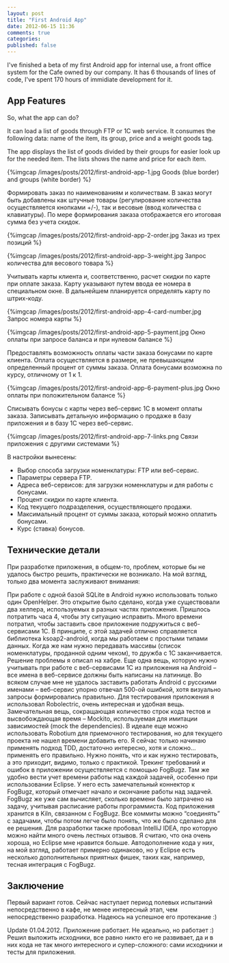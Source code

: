 ```yaml
---
layout: post
title: "First Android App"
date: 2012-06-15 11:36
comments: true
categories: 
published: false
---
```


I've finished a beta of my first Android app for internal use, a front office system for the Cafe owned by our company. It has 6 thousands of lines of code, I've spent 170 hours of immidiate development for it.

<!--more-->

## App Features

So, what the app can do?

It can load a list of goods through FTP or 1C web service. It consumes the following data: name of the item, its group, price and a weight goods tag.

The app displays the list of goods divided by their groups for easier look up for the needed item. The lists shows the name and price for each item.

{%imgcap /images/posts/2012/first-android-app-1.jpg Goods (blue border) and groups (white border) %}

Формировать заказ по наименованиям и количествам. В заказ могут быть добавлены как штучные товары (регулирование количества осуществляется кнопками +/-), так и весовые (ввод количества с клавиатуры). По мере формирования заказа отображается его итоговая сумма без учета скидок.

{%imgcap /images/posts/2012/first-android-app-2-order.jpg Заказ из трех позиций %}

{%imgcap /images/posts/2012/first-android-app-3-weight.jpg Запрос количества для весового товара %}

Учитывать карты клиента и, соответственно, расчет скидки по карте при оплате заказа. Карту указывают путем ввода ее номера в специальном окне. В дальнейшем планируется определять карту по штрих-коду.

{%imgcap /images/posts/2012/first-android-app-4-card-number.jpg Запрос номера карты %}

{%imgcap /images/posts/2012/first-android-app-5-payment.jpg Окно оплаты при запросе баланса и при нулевом балансе %}

Предоставлять возможность оплаты части заказа бонусами по карте клиента. Оплата осуществляется в размере, не превышающем определенный процент от суммы заказа. Оплата бонусами возможна по курсу, отличному от 1 к 1.

{%imgcap /images/posts/2012/first-android-app-6-payment-plus.jpg Окно оплаты при положительном балансе %}

Списывать бонусы с карты через веб-сервис 1С в момент оплаты заказа.
Записывать детальную информацию о продаже в базу приложения и в базу 1С через веб-сервис.

{%imgcap /images/posts/2012/first-android-app-7-links.png Связи приложения с другими системами %}

В настройки вынесены:
* Выбор способа загрузки номенклатуры: FTP или веб-сервис.
* Параметры сервера FTP.
* Адреса веб-сервисов: для загрузки номенклатуры и для работы с бонусами.
* Процент скидки по карте клиента.
* Код текущего подразделения, осуществляющего продажи.
* Максимальный процент от суммы заказа, который можно оплатить бонусами.
* Курс (ставка) бонусов.

## Технические детали

При разработке приложения, в общем-то, проблем, которые бы не удалось быстро решить, практически не возникало. На мой взгляд, только два момента заслуживают внимания:

При работе с одной базой SQLite в Android нужно использовать только один OpenHelper. Это открытие было сделано, когда уже существовали два хелпера, используемых в разных частях приложения. Пришлось потратить часа 4, чтобы эту ситуацию исправить.
Много времени потратил, чтобы заставить свое приложение подружиться с веб-сервисами 1С. В принципе, с этой задачей отлично справляется библиотека ksoap2-android, когда мы работаем с простыми типами данных. Когда же нам нужно передавать массивы (список номенклатуры, проданной одним чеком), то дружба с 1С заканчивается. Решение проблемы я описал на хабре. Еще одна вещь, которую нужно учитывать при работе с веб-сервисами 1С из приложения на Android – все имена в веб-сервисе должны быть написаны на латинице. Во всяком случае мне не удалось заставить работать Android с русскими именами – веб-сервис упорно отвечал 500-ой ошибкой, хотя визуально запросы формировались правильно.
Для тестирования приложения я использовал Robolectric, очень интересная и удобная вещь. Замечательная вещь, сокращающая количество строк кода тестов и высвобождающая время – Mockito, используемая для имитации зависимостей (mock the dependencies). В идеале еще можно использовать Robotium для приемочного тестирования, но для текущего проекта не нашел времени добавить его. Я сейчас только начинаю применять подход TDD, достаточно интересно, хотя и сложно… применять его правильно. Нужно понять, что и как нужно тестировать, а это приходит, видимо, только с практикой. Трекинг требований и ошибок в приложении осуществляется с помощью FogBugz. Там же удобно вести учет времени работы над каждой задачей, особенно при использовании Eclipse. У него есть замечательный коннектор к FogBugz, который отмечает начало и окончание работы над задачей. FogBugz же уже сам вычисляет, сколько времени было затрачено на задачу, учитывая расписание работы программиста. Код приложения хранится в Kiln, связанном с FogBugz. Все коммиты можно “соединять” с задачами, чтобы потом легче было понять, что же было сделано для ее решения. Для разработки также пробовал IntelliJ IDEA, про которую можно найти много очень лестных отзывов. Я считаю, что она очень хороша, но Eclipse мне нравится больше. Автодополнение кода у них, на мой взгляд, работает примерно одинаково, но у Eclipse есть несколько дополнительных приятных фишек, таких как, например, тесная интеграция с FogBugz.

## Заключение

Первый вариант готов. Сейчас наступает период полевых испытаний непосредственно в кафе, не менее интересный этап, чем непосредственно разработка. Надеюсь на успешное его протекание :)

Update 01.04.2012. Приложение работает. Не идеально, но работает :) Решил выложить исходники, все равно никто его не развивает, да и в них кода не так много интересного и супер-сложного: сами исходники и тесты для приложения.